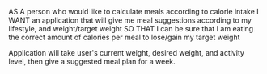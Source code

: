 AS A person who would like to calculate meals according to calorie intake
I WANT an application that will give me meal suggestions according to my lifestyle, and weight/target weight
SO THAT I can be sure that I am eating the correct amount of calories per meal to lose/gain my target weight

Application will take user's current weight, desired weight, and activity level, then give a suggested meal plan for a week.  